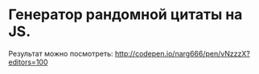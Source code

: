 # Генератор рандомной цитаты на JS.
Результат можно посмотреть: http://codepen.io/narg666/pen/vNzzzX?editors=100
